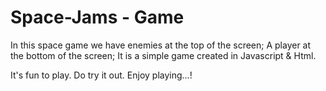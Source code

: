 # Space-Jams - Game 

In this space game we have enemies at the top of the screen; 
A player at the bottom of the screen;
It is a simple game created in Javascript & Html.

It's fun to play.
Do try it out.
Enjoy playing...!



